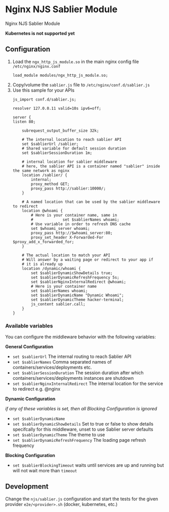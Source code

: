 # Nginx NJS Sablier Module

Nginx NJS Sablier Module

**Kubernetes is not supported yet**

## Configuration

1. Load the `ngx_http_js_module.so` in the main nginx config file `/etc/nginx/nginx.conf`
    ```
    load_module modules/ngx_http_js_module.so;
    ```
2. Copy/volume the `sablier.js` file to `/etc/nginx/conf.d/sablier.js`
3. Use this sample for your APIs
    ```nginx
    js_import conf.d/sablier.js;

    resolver 127.0.0.11 valid=10s ipv6=off;

    server {
    listen 80;

        subrequest_output_buffer_size 32k;

        # The internal location to reach sablier API
        set $sablierUrl /sablier;
        # Shared variable for default session duration
        set $sablierSessionDuration 1m;

        # internal location for sablier middleware
        # here, the sablier API is a container named "sablier" inside the same network as nginx
        location /sablier/ {
            internal;
            proxy_method GET;
            proxy_pass http://sablier:10000/;
        }

        # A named location that can be used by the sablier middleware to redirect
        location @whoami {
            # Here is your container name, same in 
            #             set $sablierNames whoami;
            # Use variable in order to refresh DNS cache
            set $whoami_server whoami;
            proxy_pass http://$whoami_server:80;
            proxy_set_header X-Forwarded-For $proxy_add_x_forwarded_for;
        }

        # The actual location to match your API
        # Will answer by a waiting page or redirect to your app if
        # it is already up
        location /dynamic/whoami {
            set $sablierDynamicShowDetails true;
            set $sablierDynamicRefreshFrequency 5s;
            set $sablierNginxInternalRedirect @whoami;
            # Here is your container name
            set $sablierNames whoami;
            set $sablierDynamicName "Dynamic Whoami";
            set $sablierDynamicTheme hacker-terminal;
            js_content sablier.call;
        }
    }
    ```

### Available variables

You can configure the middleware behavior with the following variables:

**General Configuration**

- `set $sablierUrl` The internal routing to reach Sablier API
- `set $sablierNames` Comma separated names of containers/services/deployments etc.
- `set $sablierSessionDuration` The session duration after which containers/services/deployments instances are shutdown
- `set $sablierNginxInternalRedirect` The internal location for the service to redirect e.g. @nginx

**Dynamic Configuration**

*if any of these variables is set, then all Blocking Configuration is ignored*

- `set $sablierDynamicName`
- `set $sablierDynamicShowDetails` Set to true or false to show details specifcally for this middleware, unset to use Sablier server defaults
- `set $sablierDynamicTheme` The theme to use
- `set $sablierDynamicRefreshFrequency` The loading page refresh frequency

**Blocking Configuration**

- `set $sablierBlockingTimeout` waits until services are up and running but will not wait more than `timeout`

## Development

Change the `njs/sablier.js` configuration and start the tests for the given provider `e2e/<provider>.sh` (docker, kubernetes, etc.)